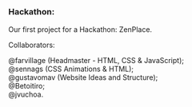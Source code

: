 ##
### Hackathon:
Our first project for a Hackathon: ZenPlace.

  Collaborators: <br/>

  @farvillage (Headmaster - HTML, CSS & JavaScript); <br>
  @sennags (CSS Animations & HTML); <br>
  @gustavomav (Website Ideas and Structure); <br>
  @Betoitiro; <br>
  @jvuchoa. <br>
##
